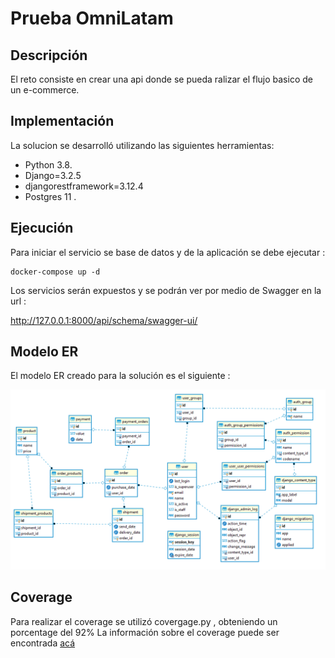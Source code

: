 # Prueba OmniLatam

## Descripción
El reto consiste en crear una api donde se pueda ralizar el flujo basico de un e-commerce.

## Implementación

La solucion se desarrolló  utilizando las siguientes herramientas:
- Python 3.8.
- Django=3.2.5
- djangorestframework=3.12.4
- Postgres 11 .


## Ejecución

Para iniciar el servicio se base de datos y de la aplicación se  debe ejecutar :
```
docker-compose up -d
```
Los servicios serán expuestos y se podrán ver por medio de Swagger en la url :

http://127.0.0.1:8000/api/schema/swagger-ui/


## Modelo ER

El modelo ER creado  para la solución es el siguiente :

<p align="center"> 
  <img src="diagrama-ER.png">
</p>

## Coverage

Para realizar el coverage se utilizó covergage.py , obteniendo un porcentage del 92%
La información sobre el coverage puede ser encontrada [acá](htmlcov)




